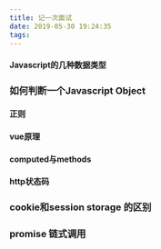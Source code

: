 ```yaml
---
title: 记一次面试
date: 2019-05-30 19:24:35
tags:
---
```

#### Javascript的几种数据类型

### 如何判断一个Javascript Object

#### 正则

#### vue原理

#### computed与methods

#### http状态码

### cookie和session storage 的区别

### promise 链式调用

